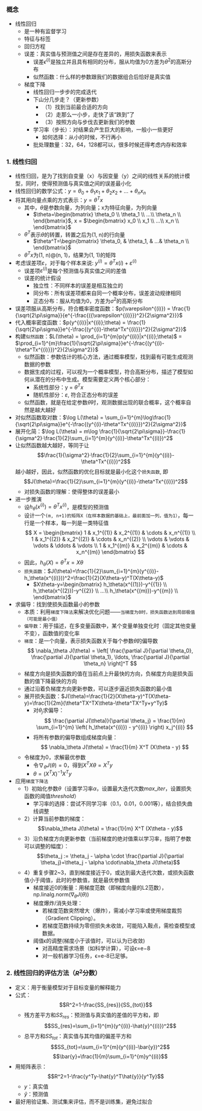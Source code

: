 ### 概念
- 线性回归
  - 是一种有监督学习
  - 特征与标签
  - 回归方程
  - 误差：真实值与预测值之间是存在差异的，用损失函数来表示
    - 误差$\epsilon^{(i)}$是独立并且具有相同的分布，服从均值为0方差为$\theta^2$的高斯分布
    - 似然函数：什么样的参数跟我们的数据组合后恰好是真实值
  - 梯度下降
    - 线性回归一步步的完成迭代
    - 下山分几步走？（更新参数）
      - （1）找到当前最合适的方向
      - （2）走那么一小步，走快了该“跌到”了
      - （3）按照方向与步伐去更新我们的参数
    - 学习率（步长）：对结果会产生巨大的影响，一般小一些更好
      - 如何选择：从小的时候，不行再小
    - 批处理数量：32，64，128都可以，很多时候还得考虑内存和效率

### 1. 线性归回
- 线性归回，是为了找到自变量（x）与因变量（y）之间的线性关系的统计模型，同时，使得预测值与真实值之间的误差最小化
- 线性回归的数学公式：$y = \theta_0 + \theta_1x_1+ \theta_2x_2+...+\theta_nx_n$
- 将其用向量点乘的方式表示：$y = \theta^Tx$
  - 其中，$\theta$是参数向量，为列向量；x为特征向量，为列向量
    - $\theta=\begin{bmatrix} \theta_0 \\ \theta_1 \\ ...\\ \theta_n \\ \end{bmatrix}$, x = $\begin{bmatrix} x_0 \\ x_1 \\ ...\\ x_n \\ \end{bmatrix}$
  - $\theta^T$表示$\theta$的转置，转置之后为(1, n)的行向量
    - $\theta^T=\begin{bmatrix} \theta_0, & \theta_1, & ...& \theta_n \\ \end{bmatrix}$
  - $\theta^Tx$为(1, n)@(n, 1)，结果为(1, 1)的矩阵
- 考虑误差项$\varepsilon$，对于每个样本来说: $y^{(i)}=\theta^Tx{(i)} + \varepsilon^{(i)}$
  - 误差项$\varepsilon^{(i)}$是每个预测值与真实值之间的差值
  - 误差的统计假设
    - 独立性：不同样本的误差是相互独立的
    - 同分布：所有误差项都来自同一个概率分布，误差波动规律相同
    - 正态分布：服从均值为0，方差为$\sigma^2$的高斯分布
- 误差项服从高斯分布，符合概率密度函数：$p(\varepsilon^{(i)}) = \frac{1}{\sqrt{2\pi\sigma}}{e^{-\frac{({\varepsilon^{(i)}})^2}{2\sigma^2}}}$
- 代入概率密度函数：$p(y^{(i)}|x^{(i)};\theta) = \frac{1}{\sqrt{2\pi\sigma}}e^{-\frac{(y^{(i)-\theta^Tx^{(i)}})^2}{2\sigma^2}}$
- 构建`似然函数`：$L(\theta) = \prod_{i=1}^{m}p(y^{(i)}|x^{(i)};\theta)$ = $\prod_{i=1}^{m}\frac{1}{\sqrt{2\pi\sigma}}e^{-\frac{(y^{(i)-\theta^Tx^{(i)}})^2}{2\sigma^2}}$
  - 似然函数：参数估计的核心方法，通过概率模型，找到最有可能生成观测数据的参数
  - 数据生成的过程，可以视为一个概率模型，符合高斯分布，描述了模型如何从潜在的分布中生成。模型需要定义两个核心部分：
    - 系统性部分：y = $\theta^Tx$
    - 随机性部分：$\varepsilon$, 符合正态分布的误差
  - 似然函数，就是在给定参数$\theta$时，观测数据出现的联合概率，这个概率自然是越大越好
- 对似然函数取对数：$\log L(\theta) = \sum_{i=1}^{m}\log\frac{1}{\sqrt{2\pi\sigma}}e^{-\frac{(y^{(i)-\theta^Tx^{(i)}})^2}{2\sigma^2}}$
- 展开化简：$\log L(\theta) = m\log \frac{1}{\sqrt{2\pi\sigma}}-\frac{1}{\sigma^2}·\frac{1}{2}\sum_{i=1}^{m}(y^{(i)}-\theta^Tx^{(i)})^2$
- 让似然函数越大越好，等同于让$$\frac{1}{\sigma^2}·\frac{1}{2}\sum_{i=1}^{m}(y^{(i)}-\theta^Tx^{(i)})^2$$越小越好，因此，似然函数的优化目标就是最小化这个`损失函数`, 即$$J(\theta)=\frac{1}{2}\sum_{i=1}^{m}(y^{(i)}-\theta^Tx^{(i)})^2$$
  - 对损失函数的理解：使得整体的误差最小
- 进一步推演
  - 设$h_\theta(x^{(i)})=\theta^Tx^{(i)}$，是模型的预测值
  - 设计一个`(m, n+1)的矩阵X（在样本数据的基础上，最前面加一列，值为1）`，每一行是一个样本，每一列是一类特征值$$
X = 
\begin{bmatrix}
1 & x_1^{(1)} & x_2^{(1)} & \cdots & x_n^{(1)} \\
1 & x_1^{(2)} & x_2^{(2)} & \cdots & x_n^{(2)} \\
\vdots & \vdots & \vdots & \ddots & \vdots \\
1 & x_1^{(m)} & x_2^{(m)} & \cdots & x_n^{(m)}
\end{bmatrix}
$$
  - 因此，$h_\theta(X)=\theta^Tx=X\theta$
  - `损失函数`：$J(\theta)=\frac{1}{2}\sum_{i=1}^{m}(y^{(i)}-h_\theta(x^{(i)}))^2=\frac{1}{2}(X\theta-y)^T(X\theta-y)$
    - $X\theta-y=\begin{bmatrix} h_\theta(x^{(1)})-y^{{1}} \\ h_\theta(x^{(2)})-y^{{2}} \\ ...\\ h_\theta(x^{(m)})-y^{{m}} \\ \end{bmatrix}$
- 求偏导：找到使损失函数最小的参数
  - 本质：利用`梯度下降法`来解决优化问题——`当梯度为0时，损失函数达到局部极值（可能是最小值）`
  - `偏导数`：用于描述，在多变量函数中，某个变量单独变化时（固定其他变量不变），函数值的变化率
  - `梯度`：是一个向量，表示损失函数关于每个参数$\theta$的偏导数$$
\nabla_\theta J(\theta) = \left[ \frac{\partial J}{\partial \theta_0}, \frac{\partial J}{\partial \theta_1}, \ldots, \frac{\partial J}{\partial \theta_n} \right]^T
$$
  - 梯度方向是损失函数的值在当前点上升最快的方向，负梯度方向是损失函数的值下降最快的方向
  - 通过沿着负梯度方向更新参数，可以逐步逼近损失函数的最小值
  - 展开损失函数：$J(\theta)=\frac{1}{2}(X\theta-y)^T(X\theta-y)=\frac{1}{2m}(\theta^TX^TX\theta-\theta^TX^Ty+y^Ty)$
    - 对$\theta_j$求偏导：$$
\frac{\partial J(\theta)}{\partial \theta_j} = \frac{1}{m} \sum_{i=1}^{m} \left( h_\theta(x^{(i)}) - y^{(i)} \right) x_j^{(i)}
$$
    - 将所有参数的偏导数组成梯度向量：$$
\nabla_\theta J(\theta) = \frac{1}{m} X^T (X\theta - y)
$$
  - 令梯度为0，求解最优参数
    - 令$\nabla_\theta J(\theta) = 0$，得到$X^TX\theta=X^Ty$
    - $\theta=(X^TX)^{-1}X^Ty$
- 应用`梯度下降法`
  - 1）初始化参数$\theta$（设置学习率$\alpha$，设置最大迭代次数$max\_iter$，设置损失函数的阈值$threshold$）
    - 学习率的选择：尝试不同学习率（0.1，0.01，0.001等），结合损失曲线调整
  - 2）计算当前参数的梯度：$$\nabla_\theta J(\theta) = \frac{1}{m} X^T (X\theta - y)$$
  - 3）沿负梯度方向更新参数（当前梯度的绝对值乘以学习率，指明了参数可以调整的幅度）：$$\theta_j := \theta_j - \alpha \cdot \frac{\partial J}{\partial \theta_j}=\theta_j - \alpha \cdot\nabla_\theta J(\theta)$$
  - 4）重复步骤2~3，直到梯度接近于0，或达到最大迭代次数，或损失函数值小于阈值，此时的参数值，就是最优参数值
    - 梯度接近0的衡量：用梯度范数（即梯度向量的L2范数），np.linalg.norm($\nabla_\theta J(\theta)$)
    - 梯度爆炸/消失处理：
      - 若梯度范数突然增大（爆炸），需减小学习率或使用梯度裁剪（Gradient Clipping）。
      - 若梯度范数持续为零但损失未收敛，可能陷入鞍点，需检查模型或数据。
    - 阈值ϵ的调整(梯度小于该值时，可以认为已收敛)
      - 对高精度需求场景（如科学计算），可设ϵ=e−8
      - 对一般机器学习任务，ϵ=e-8已足够。

### 2. 线性回归的评估方法（$R^2$分数）
- 定义：用于衡量模型对于目标变量的解释能力
- 公式：$$R^2=1-\frac{SS_{res}}{SS_{tot}}$$
  - 残方差平方和$SS_{res}$：预测值与真实值的差值的平方和，即$$SS_{res}=\sum_{i=1}^{m}(y^{(i)}-\hat{y}^{(i)})^2$$
  - 总平方和$SS_{tot}$：真实值与其均值的偏差平方和$$SS_{tot}=\sum_{i=1}^{m}(y^{(i)}-\bar{y})^2$$ $$\bar{y}=\frac{1}{m}\sum_{i=1}^{m}y^{(i)}$$
- 用矩阵表示：$$R^2=1-\frac{y^Ty-\hat{y}^T\hat{y}}{y^Ty}$$
  - $y$：真实值
  - $\hat{y}$：预测值
- 最好用验证集、测试集来评估，而不是训练集，避免过拟合
